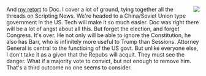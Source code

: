 <img src="http://scripting.com/images/2020/01/19/kingTrump.png" border="0" align="right">And <a href="http://scripting.com/2020/01/21/daveRetortToDoc.m4a">my retort</a> to Doc. I cover a lot of ground, tying together all the threads on Scripting News. We're headed to a China/Soviet Union type government in the US. Tech will make it so much easier. Doc was right there will be a lot of angst about all this. But forget the election, and forget Congress. It's over. He not only will be able to ignore the Constitution, he also has Barr, who is infinitely more useful to Trump than Sessions. Attorney General is central to the functioing of the US govt. But unlike everyone else, I don't take it as a given that the Repubs will acquit. They must see the danger. What if a majority vote to convict, but not enough to remove him. That's a third outcome no one seems to consider. 
